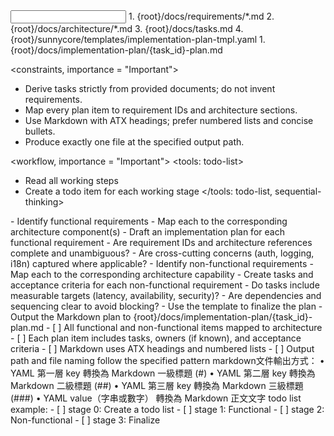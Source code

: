 <input>
  <context>
  1. {root}/docs/requirements/*.md
  2. {root}/docs/architecture/*.md
  3. {root}/docs/tasks.md
  </context>
  <templates>
  4. {root}/sunnycore/templates/implementation-plan-tmpl.yaml
  </templates>
</input>

<output>
1. {root}/docs/implementation-plan/{task_id}-plan.md
</output>

<constraints, importance = "Important">
- Derive tasks strictly from provided documents; do not invent requirements.
- Map every plan item to requirement IDs and architecture sections.
- Use Markdown with ATX headings; prefer numbered lists and concise bullets.
- Produce exactly one file at the specified output path.
</constraints>

<workflow, importance = "Important">
  <stage id="0: setup">
  <tools: todo-list>
  - Read all working steps
  - Create a todo item for each working stage
  </tools: todo-list, sequential-thinking>
  </stage>

  <stage id="1: functional">
  <tools: sequential-thinking>
  - Identify functional requirements
  - Map each to the corresponding architecture component(s)
  - Draft an implementation plan for each functional requirement
  </tools: sequential-thinking>

  <questions>
  - Are requirement IDs and architecture references complete and unambiguous?
  - Are cross-cutting concerns (auth, logging, i18n) captured where applicable?
  </questions>
  </stage>

  <stage id="2: non-functional">
  <tools: sequential-thinking>
  - Identify non-functional requirements
  - Map each to the corresponding architecture capability
  - Create tasks and acceptance criteria for each non-functional requirement
  </tools: sequential-thinking>
  
  <questions>
  - Do tasks include measurable targets (latency, availability, security)?
  - Are dependencies and sequencing clear to avoid blocking?
  </questions>
  </stage>

  <stage id="3: finalize">
  - Use the template to finalize the plan
  - Output the Markdown plan to {root}/docs/implementation-plan/{task_id}-plan.md
  <checks>
  - [ ] All functional and non-functional items mapped to architecture
  - [ ] Each plan item includes tasks, owners (if known), and acceptance criteria
  - [ ] Markdown uses ATX headings and numbered lists
  - [ ] Output path and file naming follow the specified pattern
  </checks>
  </stage>
</workflow>

<example>
markdown文件輸出方式：
	•	YAML 第一層 key 轉換為 Markdown 一級標題 (#)
	•	YAML 第二層 key 轉換為 Markdown 二級標題 (##)
	•	YAML 第三層 key 轉換為 Markdown 三級標題 (###)
	•	YAML value（字串或數字） 轉換為 Markdown 正文文字
</example>

<example>
todo list example:
- [ ] stage 0: Create a todo list
- [ ] stage 1: Functional
- [ ] stage 2: Non-functional
- [ ] stage 3: Finalize
</example>